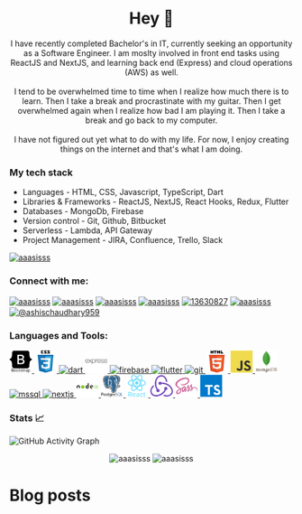 <h1 align="center">Hey 👋</h1>
<p align="center">
    I have recently completed Bachelor's in IT, currently seeking an opportunity as a Software Engineer.
    I am moslty involved in front end tasks using ReactJS and NextJS, and learning back end (Express) and cloud operations (AWS) as well. 
    </br>
    </br>
    I tend to be overwhelmed time to time when I realize how much there is to learn. Then I take a break and procrastinate with my guitar.
    Then I get overwhelmed again when I realize how bad I am playing it. Then I take a break and go back to my computer. 
    </br>
    </br>
    I have not figured out yet what to do with my life. For now, I enjoy creating things on the internet and that's what I am doing. 
</p>

### My tech stack

- Languages - HTML, CSS, Javascript, TypeScript, Dart
- Libraries & Frameworks - ReactJS, NextJS, React Hooks, Redux, Flutter
- Databases - MongoDb, Firebase
- Version control - Git, Github, Bitbucket
- Serverless - Lambda, API Gateway
- Project Management - JIRA, Confluence, Trello, Slack

<p align="left"> 
    <a href="https://twitter.com/aaasisss" target="blank">
        <img src="https://img.shields.io/twitter/follow/aaasisss?logo=twitter&style=for-the-badge" alt="aaasisss" />
    </a> 
</p>

<h3 align="left">Connect with me:</h3>
    <p align="left">
        <a href="https://codepen.io/aaasisss" target="blank">
            <img align="center" src="https://raw.githubusercontent.com/rahuldkjain/github-profile-readme-generator/master/src/images/icons/Social/codepen.svg" alt="aaasisss" height="30" width="40" /></a>
        <a href="https://dev.to/aaasisss" target="blank">
            <img align="center" src="https://raw.githubusercontent.com/rahuldkjain/github-profile-readme-generator/master/src/images/icons/Social/devto.svg" alt="aaasisss" height="30" width="40" /></a>
        <a href="https://twitter.com/aaasisss" target="blank">
            <img align="center" src="https://raw.githubusercontent.com/rahuldkjain/github-profile-readme-generator/master/src/images/icons/Social/twitter.svg" alt="aaasisss" height="30" width="40" /></a>
        <a href="https://linkedin.com/in/aaasisss" target="blank">
            <img align="center" src="https://raw.githubusercontent.com/rahuldkjain/github-profile-readme-generator/master/src/images/icons/Social/linked-in-alt.svg" alt="aaasisss" height="30" width="40" /></a>
        <a href="https://stackoverflow.com/users/13630827" target="blank">
            <img align="center" src="https://raw.githubusercontent.com/rahuldkjain/github-profile-readme-generator/master/src/images/icons/Social/stack-overflow.svg" alt="13630827" height="30" width="40" /></a>
        <a href="https://codesandbox.com/aaasisss" target="blank">
            <img align="center" src="https://raw.githubusercontent.com/rahuldkjain/github-profile-readme-generator/master/src/images/icons/Social/codesandbox.svg" alt="aaasisss" height="30" width="40" /></a>
        <a href="https://medium.com/@ashischaudhary959" target="blank">
            <img align="center" src="https://raw.githubusercontent.com/rahuldkjain/github-profile-readme-generator/master/src/images/icons/Social/medium.svg" alt="@ashischaudhary959" height="30" width="40" />
        </a>
    </p>

<h3 align="left">Languages and Tools:</h3>
    <p align="left">
        <a href="https://getbootstrap.com" target="_blank" rel="noreferrer">
            <img src="https://raw.githubusercontent.com/devicons/devicon/master/icons/bootstrap/bootstrap-plain-wordmark.svg" alt="bootstrap" width="40" height="40"/>
        </a>
        <a href="https://www.w3schools.com/css/" target="_blank" rel="noreferrer">
            <img src="https://raw.githubusercontent.com/devicons/devicon/master/icons/css3/css3-original-wordmark.svg" alt="css3" width="40" height="40"/>
        </a>
        <a href="https://dart.dev" target="_blank" rel="noreferrer">
            <img src="https://www.vectorlogo.zone/logos/dartlang/dartlang-icon.svg" alt="dart" width="40" height="40"/>
        </a>
        <a href="https://expressjs.com" target="_blank" rel="noreferrer">
            <img src="https://raw.githubusercontent.com/devicons/devicon/master/icons/express/express-original-wordmark.svg" alt="express" width="40" height="40"/>
        </a>
        <a href="https://firebase.google.com/" target="_blank" rel="noreferrer">
            <img src="https://www.vectorlogo.zone/logos/firebase/firebase-icon.svg" alt="firebase" width="40" height="40"/>
        </a>
        <a href="https://flutter.dev" target="_blank" rel="noreferrer">
            <img src="https://www.vectorlogo.zone/logos/flutterio/flutterio-icon.svg" alt="flutter" width="40" height="40"/>
        </a>
        <a href="https://git-scm.com/" target="_blank" rel="noreferrer">
            <img src="https://www.vectorlogo.zone/logos/git-scm/git-scm-icon.svg" alt="git" width="40" height="40"/>
        </a>
        <a href="https://www.w3.org/html/" target="_blank" rel="noreferrer">
            <img src="https://raw.githubusercontent.com/devicons/devicon/master/icons/html5/html5-original-wordmark.svg" alt="html5" width="40" height="40"/>
        </a>
        <a href="https://developer.mozilla.org/en-US/docs/Web/JavaScript" target="_blank" rel="noreferrer">
            <img src="https://raw.githubusercontent.com/devicons/devicon/master/icons/javascript/javascript-original.svg" alt="javascript" width="40" height="40"/>
        </a>
        <a href="https://www.mongodb.com/" target="_blank" rel="noreferrer">
            <img src="https://raw.githubusercontent.com/devicons/devicon/master/icons/mongodb/mongodb-original-wordmark.svg" alt="mongodb" width="40" height="40"/>
        </a>
        <a href="https://www.microsoft.com/en-us/sql-server" target="_blank" rel="noreferrer">
            <img src="https://www.svgrepo.com/show/303229/microsoft-sql-server-logo.svg" alt="mssql" width="40" height="40"/>
        </a>
        <a href="https://nextjs.org/" target="_blank" rel="noreferrer">
            <img src="https://cdn.worldvectorlogo.com/logos/nextjs-2.svg" alt="nextjs" width="40" height="40"/>
        </a>
        <a href="https://nodejs.org" target="_blank" rel="noreferrer">
            <img src="https://raw.githubusercontent.com/devicons/devicon/master/icons/nodejs/nodejs-original-wordmark.svg" alt="nodejs" width="40" height="40"/>
        </a>
        <a href="https://www.postgresql.org" target="_blank" rel="noreferrer">
            <img src="https://raw.githubusercontent.com/devicons/devicon/master/icons/postgresql/postgresql-original-wordmark.svg" alt="postgresql" width="40" height="40"/>
        </a>
        <a href="https://reactjs.org/" target="_blank" rel="noreferrer">
            <img src="https://raw.githubusercontent.com/devicons/devicon/master/icons/react/react-original-wordmark.svg" alt="react" width="40" height="40"/>
        </a>
        <a href="https://redux.js.org" target="_blank" rel="noreferrer">
            <img src="https://raw.githubusercontent.com/devicons/devicon/master/icons/redux/redux-original.svg" alt="redux" width="40" height="40"/>
        </a>
        <a href="https://sass-lang.com" target="_blank" rel="noreferrer">
            <img src="https://raw.githubusercontent.com/devicons/devicon/master/icons/sass/sass-original.svg" alt="sass" width="40" height="40"/>
        </a>
        <a href="https://www.typescriptlang.org/" target="_blank" rel="noreferrer">
            <img src="https://raw.githubusercontent.com/devicons/devicon/master/icons/typescript/typescript-original.svg" alt="typescript" width="40" height="40"/>
        </a>
    </p>

### Stats 📈

![GitHub Activity Graph](https://activity-graph.herokuapp.com/graph?username=aaasisss&theme=dracula&hide_border=true)

<p align="center">
<img width="48%" src="https://github-readme-stats.vercel.app/api?username=aaasisss&show_icons=true&theme=dracula&title_color=ff8000&text_color=ffffff&bg_color=6a6a6a&locale=en&hide_border=true" alt="aaasisss" />
<img width="48%" src="https://github-readme-streak-stats.herokuapp.com/?user=aaasisss&theme=highcontrast&hide_border=true" alt="aaasisss" />
</p>

# Blog posts

<!-- BLOG-POST-LIST:START -->
<!-- BLOG-POST-LIST:END -->
